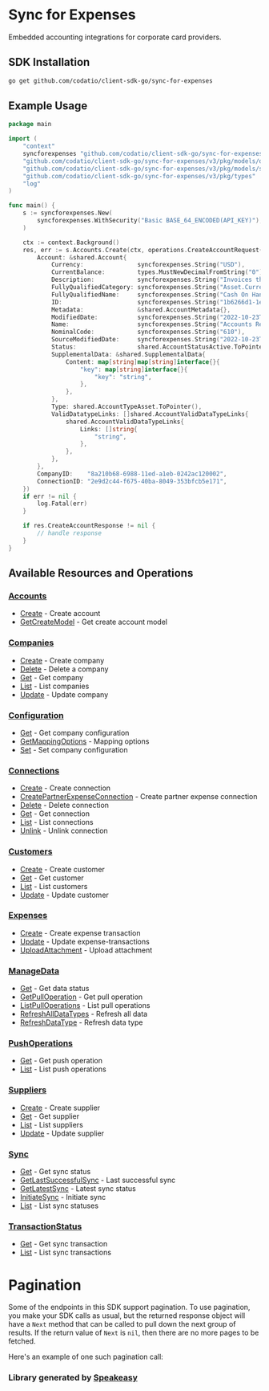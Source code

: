 # Sync for Expenses

<!-- Start Codat Library Description -->
﻿Embedded accounting integrations for corporate card providers.
<!-- End Codat Library Description -->

<!-- Start SDK Installation -->
## SDK Installation

```bash
go get github.com/codatio/client-sdk-go/sync-for-expenses
```
<!-- End SDK Installation -->

## Example Usage
<!-- Start SDK Example Usage -->
```go
package main

import (
	"context"
	syncforexpenses "github.com/codatio/client-sdk-go/sync-for-expenses/v3"
	"github.com/codatio/client-sdk-go/sync-for-expenses/v3/pkg/models/operations"
	"github.com/codatio/client-sdk-go/sync-for-expenses/v3/pkg/models/shared"
	"github.com/codatio/client-sdk-go/sync-for-expenses/v3/pkg/types"
	"log"
)

func main() {
	s := syncforexpenses.New(
		syncforexpenses.WithSecurity("Basic BASE_64_ENCODED(API_KEY)"),
	)

	ctx := context.Background()
	res, err := s.Accounts.Create(ctx, operations.CreateAccountRequest{
		Account: &shared.Account{
			Currency:               syncforexpenses.String("USD"),
			CurrentBalance:         types.MustNewDecimalFromString("0"),
			Description:            syncforexpenses.String("Invoices the business has issued but has not yet collected payment on."),
			FullyQualifiedCategory: syncforexpenses.String("Asset.Current"),
			FullyQualifiedName:     syncforexpenses.String("Cash On Hand"),
			ID:                     syncforexpenses.String("1b6266d1-1e44-46c5-8eb5-a8f98e03124e"),
			Metadata:               &shared.AccountMetadata{},
			ModifiedDate:           syncforexpenses.String("2022-10-23T00:00:00.000Z"),
			Name:                   syncforexpenses.String("Accounts Receivable"),
			NominalCode:            syncforexpenses.String("610"),
			SourceModifiedDate:     syncforexpenses.String("2022-10-23T00:00:00.000Z"),
			Status:                 shared.AccountStatusActive.ToPointer(),
			SupplementalData: &shared.SupplementalData{
				Content: map[string]map[string]interface{}{
					"key": map[string]interface{}{
						"key": "string",
					},
				},
			},
			Type: shared.AccountTypeAsset.ToPointer(),
			ValidDatatypeLinks: []shared.AccountValidDataTypeLinks{
				shared.AccountValidDataTypeLinks{
					Links: []string{
						"string",
					},
				},
			},
		},
		CompanyID:    "8a210b68-6988-11ed-a1eb-0242ac120002",
		ConnectionID: "2e9d2c44-f675-40ba-8049-353bfcb5e171",
	})
	if err != nil {
		log.Fatal(err)
	}

	if res.CreateAccountResponse != nil {
		// handle response
	}
}

```
<!-- End SDK Example Usage -->

<!-- Start SDK Available Operations -->
## Available Resources and Operations


### [Accounts](docs/sdks/accounts/README.md)

* [Create](docs/sdks/accounts/README.md#create) - Create account
* [GetCreateModel](docs/sdks/accounts/README.md#getcreatemodel) - Get create account model

### [Companies](docs/sdks/companies/README.md)

* [Create](docs/sdks/companies/README.md#create) - Create company
* [Delete](docs/sdks/companies/README.md#delete) - Delete a company
* [Get](docs/sdks/companies/README.md#get) - Get company
* [List](docs/sdks/companies/README.md#list) - List companies
* [Update](docs/sdks/companies/README.md#update) - Update company

### [Configuration](docs/sdks/configuration/README.md)

* [Get](docs/sdks/configuration/README.md#get) - Get company configuration
* [GetMappingOptions](docs/sdks/configuration/README.md#getmappingoptions) - Mapping options
* [Set](docs/sdks/configuration/README.md#set) - Set company configuration

### [Connections](docs/sdks/connections/README.md)

* [Create](docs/sdks/connections/README.md#create) - Create connection
* [CreatePartnerExpenseConnection](docs/sdks/connections/README.md#createpartnerexpenseconnection) - Create partner expense connection
* [Delete](docs/sdks/connections/README.md#delete) - Delete connection
* [Get](docs/sdks/connections/README.md#get) - Get connection
* [List](docs/sdks/connections/README.md#list) - List connections
* [Unlink](docs/sdks/connections/README.md#unlink) - Unlink connection

### [Customers](docs/sdks/customers/README.md)

* [Create](docs/sdks/customers/README.md#create) - Create customer
* [Get](docs/sdks/customers/README.md#get) - Get customer
* [List](docs/sdks/customers/README.md#list) - List customers
* [Update](docs/sdks/customers/README.md#update) - Update customer

### [Expenses](docs/sdks/expenses/README.md)

* [Create](docs/sdks/expenses/README.md#create) - Create expense transaction
* [Update](docs/sdks/expenses/README.md#update) - Update expense-transactions
* [UploadAttachment](docs/sdks/expenses/README.md#uploadattachment) - Upload attachment

### [ManageData](docs/sdks/managedata/README.md)

* [Get](docs/sdks/managedata/README.md#get) - Get data status
* [GetPullOperation](docs/sdks/managedata/README.md#getpulloperation) - Get pull operation
* [ListPullOperations](docs/sdks/managedata/README.md#listpulloperations) - List pull operations
* [RefreshAllDataTypes](docs/sdks/managedata/README.md#refreshalldatatypes) - Refresh all data
* [RefreshDataType](docs/sdks/managedata/README.md#refreshdatatype) - Refresh data type

### [PushOperations](docs/sdks/pushoperations/README.md)

* [Get](docs/sdks/pushoperations/README.md#get) - Get push operation
* [List](docs/sdks/pushoperations/README.md#list) - List push operations

### [Suppliers](docs/sdks/suppliers/README.md)

* [Create](docs/sdks/suppliers/README.md#create) - Create supplier
* [Get](docs/sdks/suppliers/README.md#get) - Get supplier
* [List](docs/sdks/suppliers/README.md#list) - List suppliers
* [Update](docs/sdks/suppliers/README.md#update) - Update supplier

### [Sync](docs/sdks/sync/README.md)

* [Get](docs/sdks/sync/README.md#get) - Get sync status
* [GetLastSuccessfulSync](docs/sdks/sync/README.md#getlastsuccessfulsync) - Last successful sync
* [GetLatestSync](docs/sdks/sync/README.md#getlatestsync) - Latest sync status
* [InitiateSync](docs/sdks/sync/README.md#initiatesync) - Initiate sync
* [List](docs/sdks/sync/README.md#list) - List sync statuses

### [TransactionStatus](docs/sdks/transactionstatus/README.md)

* [Get](docs/sdks/transactionstatus/README.md#get) - Get sync transaction
* [List](docs/sdks/transactionstatus/README.md#list) - List sync transactions
<!-- End SDK Available Operations -->

<!-- Start Dev Containers -->

<!-- End Dev Containers -->



<!-- Start Pagination -->
# Pagination

Some of the endpoints in this SDK support pagination. To use pagination, you make your SDK calls as usual, but the
returned response object will have a `Next` method that can be called to pull down the next group of results. If the
return value of `Next` is `nil`, then there are no more pages to be fetched.

Here's an example of one such pagination call:


<!-- End Pagination -->



<!-- Start Go Types -->

<!-- End Go Types -->

<!-- Placeholder for Future Speakeasy SDK Sections -->


### Library generated by [Speakeasy](https://docs.speakeasyapi.dev/docs/using-speakeasy/client-sdks)